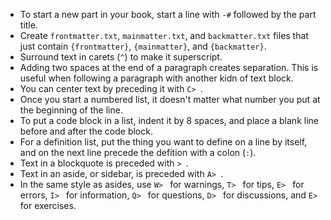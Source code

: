 * To start a new part in your book, start a line with `-#` followed by the part title.
* Create `frontmatter.txt`, `mainmatter.txt`, and `backmatter.txt` files that just contain `{frontmatter}`, `{mainmatter}`, and `{backmatter}`.
* Surround text in carets (`^`) to make it superscript.
* Adding two spaces at the end of a paragraph creates separation. This is useful when following a paragraph with another kidn of text block.
* You can center text by preceding it with `C> `.
* Once you start a numbered list, it doesn't matter what number you put at the beginning of the line.
* To put a code block in a list, indent it by 8 spaces, and place a blank line before and after the code block.
* For a definition list, put the thing you want to define on a line by itself, and on the next line precede the defition with a colon (`:`).
* Text in a blockquote is preceded with `> `.
* Text in an aside, or sidebar, is preceded with `A> `.
* In the same style as asides, use `W> ` for warnings, `T> ` for tips, `E> ` for errors, `I> ` for information, `Q> ` for questions, `D> ` for discussions, and `E> ` for exercises.

